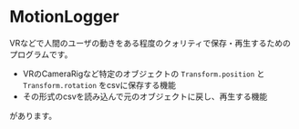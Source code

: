 # MotionLogger
VRなどで人間のユーザの動きをある程度のクォリティで保存・再生するためのプログラムです。

- VRのCameraRigなど特定のオブジェクトの `Transform.position` と `Transform.rotation` をcsvに保存する機能
- その形式のcsvを読み込んで元のオブジェクトに戻し、再生する機能

があります。
